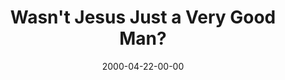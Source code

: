 ---
layout: message
category: message
series: "The Heart of the Matter"
title: "Wasn't Jesus Just a Very Good Man?"
date: 2000-04-22-00-00
message_id: 379
sc-permalink-url: "http://soundcloud.com/crdschurch/wasnt-jesus-just-a-very-good"
audio: "http://s3.amazonaws.com/crossroads-media/messages/audio/The_Heart_Of_The_Matter_03_Wasn't_Jesus_Just_A_Very_Good_Man_04-22-2000_Tome.mp3"
audio-duration: "34:18"
tag: 
 - religion
explicit: false
---